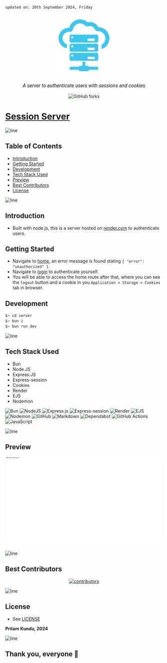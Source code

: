     updated on: 20th September 2024, Friday

<div align=center>
    <a href="https://session-server.onrender.com">
        <img width="200" src="./server/public/favicon.ico" alt="session-server">
    </a>
    <p style="font-family: roboto, calibri; font-size:12pt; font-style:italic"> A server to authenticate users with sessions and cookies </p>
    <a src="https://github.com/warmachine028/session-server/forks">
        <img alt="GitHub forks" src="https://img.shields.io/github/forks/warmachine028/session-server">
    </a>
</div>

# [Session Server](https://session-server.onrender.com)

![line]

## Table of Contents

- [Introduction](#introduction)
- [Getting Started](#getting-started)
- [Development](#development)
- [Tech Stack Used](#tech-stack-used)
- [Preview](#preview)
- [Best Contributors](#best-contributors)
- [License](#license)

![line]

## Introduction

- Built with node.js, this is a server hosted on [render.com] to authenticate users.

## Getting Started

- Navigate to [home](https://session-server.onrender.com/home), an error message is found stating `{ "error": "unauthorized" }`.
- Navigate to [login](https://session-server.onrender.com/login) to authenticate yourself.
- You will be able to access the home route after that, where you can see the `logout` button and a cookie in you `Application > Storage > Cookies` tab in browser.

## Development

```sh
$> cd server
$> bun i
$> bun run dev
```

![line]

## Tech Stack Used

- Bun
- Node.JS
- Express.JS
- Express-session
- Cookies
- Render
- EJS
- Nodemon


![Bun](https://img.shields.io/badge/Bun-%23000000.svg?style=for-the-badge&logo=bun&logoColor=white) ![NodeJS](https://img.shields.io/badge/node.js-6DA55F?style=for-the-badge&logo=node.js&logoColor=white) ![Express.js](https://img.shields.io/badge/express.js-%23404d59.svg?style=for-the-badge&logo=express&logoColor=%2361DAFB) ![Express-session](https://img.shields.io/badge/express%20session-%23ffffff.svg?style=for-the-badge&logo=cookiecutter) ![Render](https://img.shields.io/badge/Render-%46E3B7.svg?style=for-the-badge&logo=render&logoColor=white) ![EJS](https://img.shields.io/badge/EJS-%23D90007.svg?style=for-the-badge&logo=ejs&logoColor=white) ![Nodemon](https://img.shields.io/badge/nodemon-%23323330.svg?style=for-the-badge&logo=nodemon&logoColor=%BBDEAD) ![GitHub](https://img.shields.io/badge/github-%23121011.svg?style=for-the-badge&logo=github&logoColor=white) ![Markdown](https://img.shields.io/badge/markdown-%23000000.svg?style=for-the-badge&logo=markdown&logoColor=white) ![Dependabot](https://img.shields.io/badge/dependabot-025E8C?style=for-the-badge&logo=dependabot&logoColor=white) ![GitHub Actions](https://img.shields.io/badge/github%20actions-%232671E5.svg?style=for-the-badge&logo=githubactions&logoColor=white) ![JavaScript](https://img.shields.io/badge/javascript-%23323330.svg?style=for-the-badge&logo=javascript&logoColor=%23F7DF1E)

![line]

## Preview

<picture align="center">
    <source media="(prefers-color-scheme: light)" srcset=".github/preview-light.png">
    <source media="(prefers-color-scheme: dark)" srcset=".github/preview-dark.png">
    <img src=".github/preview-light.png" alt="preview">
</picture>

![line]

## Best Contributors

<div align="center">
    <a href="https://github.com/warmachine028/session-server/graphs/contributors">
        <img src="https://contrib.rocks/image?repo=warmachine028/session-server" alt="contributors"/>
    </a>
</div>

![line]

## License

- See [LICENSE]

**Pritam Kundu, 2024**

![line]

## Thank you, everyone 💚

[icons]: https://icons8.com/
[markdown-badges]: https://github.com/Ileriayo/markdown-badges
[custom-icons]: https://simpleicons.org/
[line]: https://user-images.githubusercontent.com/75939390/137615281-3a875960-92cc-407f-97fe-fd2319bdb252.png
[License]: https://github.com/warmachine028/session-server/blob/main/LICENSE
[render.com]: (https://render.com)
<!-- 20/09/24 -->
